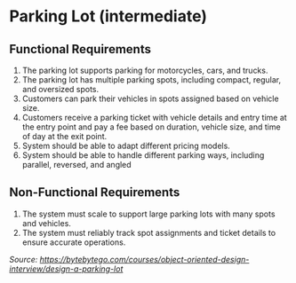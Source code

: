 # Parking Lot (intermediate)

## Functional Requirements
1. The parking lot supports parking for motorcycles, cars, and trucks.
2. The parking lot has multiple parking spots, including compact, regular, and oversized spots.
3. Customers can park their vehicles in spots assigned based on vehicle size.
4. Customers receive a parking ticket with vehicle details and entry time at the entry point and pay a fee based on duration, vehicle size, and time of day at the exit point.
5. System should be able to adapt different pricing models.
6. System should be able to handle different parking ways, including parallel, reversed, and angled

## Non-Functional Requirements
1. The system must scale to support large parking lots with many spots and vehicles. 
2. The system must reliably track spot assignments and ticket details to ensure accurate operations.

_Source: https://bytebytego.com/courses/object-oriented-design-interview/design-a-parking-lot_
